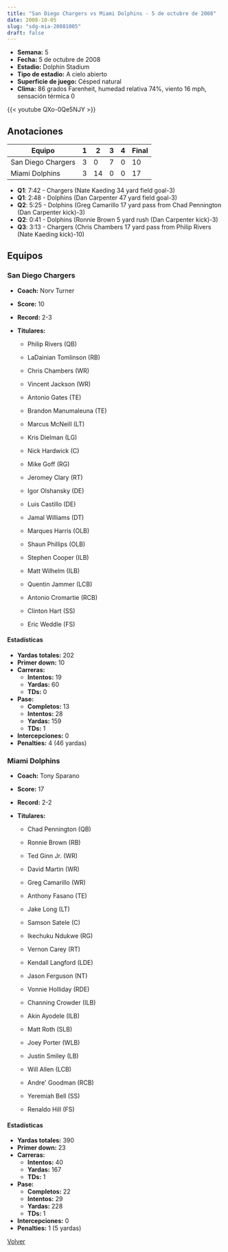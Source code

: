 ```yaml
---
title: "San Diego Chargers vs Miami Dolphins - 5 de octubre de 2008"
date: 2008-10-05
slug: "sdg-mia-20081005"
draft: false
---
```


- **Semana:** 5
- **Fecha:** 5 de octubre de 2008
- **Estadio:** Dolphin Stadium
- **Tipo de estadio:** A cielo abierto
- **Superficie de juego:** Césped natural
- **Clima:** 86 grados Farenheit, humedad relativa 74%, viento 16 mph, sensación térmica 0


{{< youtube QXo-0Qe5NJY >}}


## Anotaciones
| Equipo | 1 | 2 | 3 | 4 | Final |
|--------|---|---|---|---|-------|
| San Diego Chargers  | 3 | 0 | 7 | 0  | 10 |
| Miami Dolphins  | 3 | 14 | 0 | 0  | 17 |
- **Q1**: 7:42 - Chargers (Nate Kaeding 34 yard field goal-3)
- **Q1**: 2:48 - Dolphins (Dan Carpenter 47 yard field goal-3)
- **Q2**: 5:25 - Dolphins (Greg Camarillo 17 yard pass from Chad Pennington (Dan Carpenter kick)-3)
- **Q2**: 0:41 - Dolphins (Ronnie Brown 5 yard rush (Dan Carpenter kick)-3)
- **Q3**: 3:13 - Chargers (Chris Chambers 17 yard pass from Philip Rivers (Nate Kaeding kick)-10)


## Equipos


### San Diego Chargers
* **Coach:** Norv Turner
* **Score:** 10
* **Record:** 2-3
* **Titulares:** 

  * Philip Rivers (QB) 

  * LaDainian Tomlinson (RB) 

  * Chris Chambers (WR) 

  * Vincent Jackson (WR) 

  * Antonio Gates (TE) 

  * Brandon Manumaleuna (TE) 

  * Marcus McNeill (LT) 

  * Kris Dielman (LG) 

  * Nick Hardwick (C) 

  * Mike Goff (RG) 

  * Jeromey Clary (RT) 

  * Igor Olshansky (DE) 

  * Luis Castillo (DE) 

  * Jamal Williams (DT) 

  * Marques Harris (OLB) 

  * Shaun Phillips (OLB) 

  * Stephen Cooper (ILB) 

  * Matt Wilhelm (ILB) 

  * Quentin Jammer (LCB) 

  * Antonio Cromartie (RCB) 

  * Clinton Hart (SS) 

  * Eric Weddle (FS) 

#### Estadísticas
* **Yardas totales:** 202
* **Primer down:** 10
* **Carreras:**
  * **Intentos:** 19
  * **Yardas:** 60
  * **TDs:** 0
* **Pase:**
  * **Completos:** 13
  * **Intentos:** 28
  * **Yardas:** 159
  * **TDs:** 1
* **Intercepciones:** 0
* **Penalties:** 4 (46 yardas)

### Miami Dolphins
* **Coach:** Tony Sparano
* **Score:** 17
* **Record:** 2-2
* **Titulares:** 

  * Chad Pennington (QB) 

  * Ronnie Brown (RB) 

  * Ted Ginn Jr. (WR) 

  * David Martin (WR) 

  * Greg Camarillo (WR) 

  * Anthony Fasano (TE) 

  * Jake Long (LT) 

  * Samson Satele (C) 

  * Ikechuku Ndukwe (RG) 

  * Vernon Carey (RT) 

  * Kendall Langford (LDE) 

  * Jason Ferguson (NT) 

  * Vonnie Holliday (RDE) 

  * Channing Crowder (ILB) 

  * Akin Ayodele (ILB) 

  * Matt Roth (SLB) 

  * Joey Porter (WLB) 

  * Justin Smiley (LB) 

  * Will Allen (LCB) 

  * Andre' Goodman (RCB) 

  * Yeremiah Bell (SS) 

  * Renaldo Hill (FS) 

#### Estadísticas
* **Yardas totales:** 390
* **Primer down:** 23
* **Carreras:**
  * **Intentos:** 40
  * **Yardas:** 167
  * **TDs:** 1
* **Pase:**
  * **Completos:** 22
  * **Intentos:** 29
  * **Yardas:** 228
  * **TDs:** 1
* **Intercepciones:** 0
* **Penalties:** 1 (5 yardas)


[Volver](/historia/2008)
